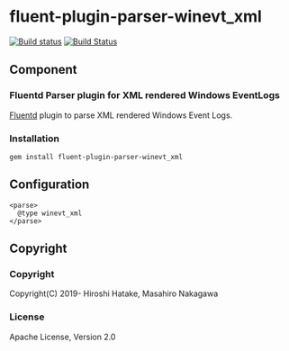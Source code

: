 # fluent-plugin-parser-winevt_xml

[![Build status](https://ci.appveyor.com/api/projects/status/eb0capv0q70u381f/branch/master?svg=true)](https://ci.appveyor.com/project/fluent/fluent-plugin-parser-winevt-xml/branch/master)
[![Build Status](https://travis-ci.org/fluent/fluent-plugin-parser-winevt_xml.svg?branch=master)](https://travis-ci.org/fluent/fluent-plugin-parser-winevt_xml)

## Component

### Fluentd Parser plugin for XML rendered Windows EventLogs

[Fluentd](https://www.fluentd.org/) plugin to parse XML rendered Windows Event Logs.

### Installation

```
gem install fluent-plugin-parser-winevt_xml
```

## Configuration

```aconf
<parse>
  @type winevt_xml
</parse>
```

## Copyright

### Copyright

Copyright(C) 2019- Hiroshi Hatake, Masahiro Nakagawa

### License

Apache License, Version 2.0

